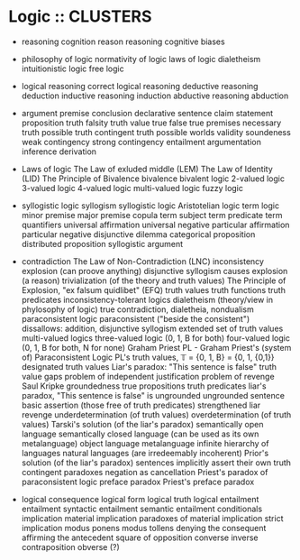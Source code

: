# Logic :: CLUSTERS

* reasoning
  cognition
  reason
  reasoning
  cognitive biases

* philosophy of logic
  normativity of logic
  laws of logic
  dialetheism
  intuitionistic logic
  free logic
  

* logical reasoning
  correct logical reasoning
  deductive reasoning
  deduction
  inductive reasoning
  induction
  abductive reasoning
  abduction



* argument
  premise
  conclusion
  declarative sentence
  claim
  statement
  proposition
  truth
  falsity
  truth value
  true
  false
  true premises
  necessary truth
  possible truth
  contingent truth
  possible worlds
  validity
  soundeness
  weak contingency
  strong contingency
  entailment
  argumentation
  inference
  derivation

* Laws of logic
  The Law of exluded middle (LEM)
  The Law of Identity (LID)
  The Principle of Bivalence
  bivalence
  bivalent logic
  2-valued logic
  3-valued logic
  4-valued logic
  multi-valued logic
  fuzzy logic

* syllogistic logic
  syllogism
  syllogistic logic
  Aristotelian logic
  term logic
  minor premise
  major premise
  copula
  term
  subject term
  predicate term
  quantifiers
  universal affirmation
  universal negative
  particular affirmation
  particular negative
  disjunctive dilemma
  categorical proposition
  distributed proposition
  syllogistic argument



* contradiction
  The Law of Non-Contradiction (LNC)
  inconsistency
  explosion (can proove anything)
  disjunctive syllogism causes explosion (a reason)
  trivialization (of the theory and truth values)
  The Principle of Explosion, "ex falsum quidlibet" (EFQ)
  truth values
  truth functions
  truth predicates
  inconsistency-tolerant logics
  dialetheism (theory/view in phylosophy of logic)
  true contradiction, dialetheia, nondualism
  paraconsistent logic
  paraconsistent ("beside the consistent")
  dissallows: addition, disjunctive syllogism
  extended set of truth values
  multi-valued logics
  three-valued logic (0, 1, B for both)
  four-valued logic (0, 1, B for both, N for none)
  Graham Priest
  PL - Graham Priest's (system of) Paraconsistent Logic
  PL's truth values, 𝕋 = {0, 1, B} = {0, 1, {0,1}}
  designated truth values
  Liar's paradox: "This sentence is false"
  truth value gaps
  problem of independent justification
  problem of revenge
  Saul Kripke
  groundedness
  true propositions
  truth predicates
  liar's paradox, "This sentence is false" is ungrounded
  ungrounded sentence
  basic assertion (those free of truth predicates)
  strengthened liar
  revenge
  underdetermination (of truth values)
  overdetermination (of truth values)
  Tarski's solution (of the liar's paradox)
  semantically open language
  semantically closed language (can be used as its own metalanguage)
  object language
  metalanguage
  infinite hierarchy of languages
  natural languages (are irredeemably incoherent)
  Prior's solution (of the liar's paradox)
  sentences implicitly assert their own truth
  contingent paradoxes
  negation as cancellation
  Priest's paradox of paraconsistent logic
  preface paradox
  Priest's preface paradox

* logical consequence
  logical form
  logical truth
  logical entailment
  entailment
  syntactic entailment
  semantic entailment
  conditionals
  implication
  material implication
  paradoxes of material implication
  strict implication
  modus ponens
  modus tollens
  denying the consequent
  affirming the antecedent
  square of opposition
  converse
  inverse
  contraposition
  obverse (?)
